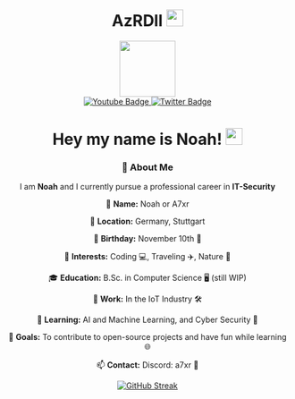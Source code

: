 <h1 style="text-align: center;">
  AzRDll
  <img src="https://media.giphy.com/media/v1.Y2lkPTc5MGI3NjExMXpxeTJ0bnFyMGszMThhd2FvZzhiNXFicDdqYTV3MHEydng1amVraSZlcD12MV9pbnRlcm5hbF9naWZfYnlfaWQmY3Q9Zw/ZtusrBPGWbqlW/giphy.gif" width="30px"/>
</h1>

<div id="header" align="center">
  <img src="https://media.giphy.com/media/v1.Y2lkPTc5MGI3NjExcnpodzQwbHhwZ2RueWEyNWRseDI1cG52ZDFmMDk2MHZpcW15NzdqOSZlcD12MV9pbnRlcm5hbF9naWZfYnlfaWQmY3Q9Zw/CW16nFVXLSQxSMUEMd/giphy-downsized-large.gif" width="100"/>
</div>
<div id="badges" align="center">
  <a href="https://www.youtube.com/@noah_4e">
    <img src="https://img.shields.io/badge/YouTube-red?style=for-the-badge&logo=youtube&logoColor=white" alt="Youtube Badge"/>
  </a>
  <a href="https://twitter.com/noah_4e">
    <img src="https://img.shields.io/badge/Twitter-blue?style=for-the-badge&logo=twitter&logoColor=white" alt="Twitter Badge"/>
  </a>
</div>
<div id= "ViewCount" align="center">
  <img src="https://komarev.com/ghpvc/?username=AzrDll&style=flat-square&color=blue" alt=""/>
</div>
<h1 style="text-align: center;">
  Hey my name is Noah!
  <img src="https://media.giphy.com/media/v1.Y2lkPTc5MGI3NjExZXYzOWcwM2IzNG41b2RmdHZhdW0wdXZoNTN1Njd4aWF0OGRldTE1cyZlcD12MV9pbnRlcm5hbF9naWZfYnlfaWQmY3Q9cw/Kg9JwOFEyoK75CzQSK/giphy.gif" width="30px"/>
</h1>

<center>

### 👋 About Me

I am **Noah** and I currently pursue a professional career in **IT-Security**

👤 **Name:** Noah or A7xr

📍 **Location:** Germany, Stuttgart

🎂 **Birthday:** November 10th 🎉  

👀 **Interests:** Coding 💻, Traveling ✈️, Nature 🌱 

🎓 **Education:** B.Sc. in Computer Science 🖥️ (still WIP)

🏢 **Work:** In the IoT Industry 🛠️  

🌱 **Learning:** AI and Machine Learning, and Cyber Security 🤖  

🎯 **Goals:** To contribute to open-source projects and have fun while learning 🌐

📫 **Contact:** Discord: a7xr 📧  


<div style="text-align: center;">
  <a href="https://git.io/streak-stats">
    <img src="https://streak-stats.demolab.com?user=AzrDll&theme=tokyonight&hide_border=true" alt="GitHub Streak" />
  </a>
</div>



